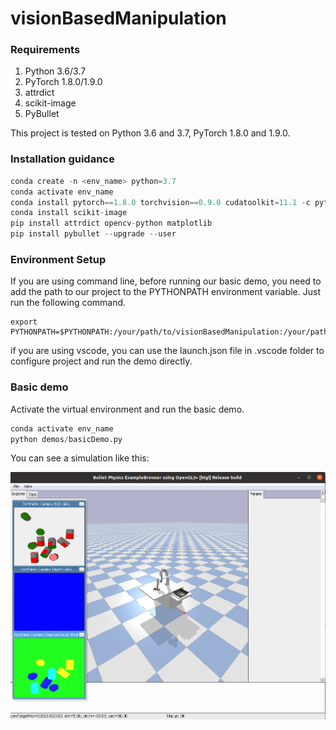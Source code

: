# visionBasedManipulation



### Requirements

1. Python 3.6/3.7
2. PyTorch 1.8.0/1.9.0
3. attrdict
4. scikit-image
5. PyBullet

This project is tested on Python 3.6 and 3.7, PyTorch 1.8.0 and 1.9.0.



### Installation guidance

```python
conda create -n <env_name> python=3.7
conda activate env_name
conda install pytorch==1.8.0 torchvision==0.9.0 cudatoolkit=11.1 -c pytorch -c conda-forge # Please make sure that the version of pytorch is compatible with the version of cudatoolkit, and the version of cudatoolkit is compatible with your GPU.
conda install scikit-image
pip install attrdict opencv-python matplotlib
pip install pybullet --upgrade --user
```



### Environment Setup

If you are using command line, before running our basic demo, you need to add the path to our project to the PYTHONPATH environment variable. Just run the following command.

```shell
export PYTHONPATH=$PYTHONPATH:/your/path/to/visionBasedManipulation:/your/path/to/visionBasedManipulation/network
```

if you are using vscode, you can use the launch.json file in .vscode folder to configure project and  run the demo directly.





###  Basic demo

Activate the virtual environment and run the basic demo.

```python
conda activate env_name
python demos/basicDemo.py
```

You can see a simulation like this: 

![](https://github.com/MohammadKasaei/visionBasedManipulation/blob/main/figs/basicDemo.png)



